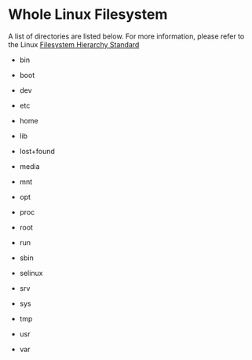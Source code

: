 # Whole Linux Filesystem
A list of directories are listed below. For more information, please refer to the Linux [Filesystem Hierarchy Standard](https://wiki.debian.org/FilesystemHierarchyStandard)
- bin

- boot

- dev

- etc

- home

- lib

- lost+found

- media

- mnt

- opt

- proc

- root

- run

- sbin

- selinux

- srv

- sys

- tmp

- usr

- var
